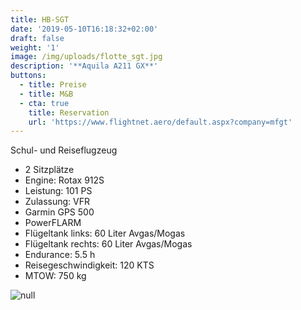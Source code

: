 ```yaml
---
title: HB-SGT
date: '2019-05-10T16:18:32+02:00'
draft: false
weight: '1'
image: /img/uploads/flotte_sgt.jpg
description: '**Aquila A211 GX**'
buttons:
  - title: Preise
  - title: M&B
  - cta: true
    title: Reservation
    url: 'https://www.flightnet.aero/default.aspx?company=mfgt'
---
```

Schul- und Reiseflugzeug

* 2 Sitzplätze
* Engine: Rotax 912S
* Leistung: 101 PS
* Zulassung: VFR
* Garmin GPS 500
* PowerFLARM
* Flügeltank links: 60 Liter Avgas/Mogas
* Flügeltank rechts: 60 Liter Avgas/Mogas
* Endurance: 5.5 h
* Reisegeschwindigkeit: 120 KTS
* MTOW: 750 kg

![null](/img/uploads/flotte_cockpit_sgt-sgu.jpg)
